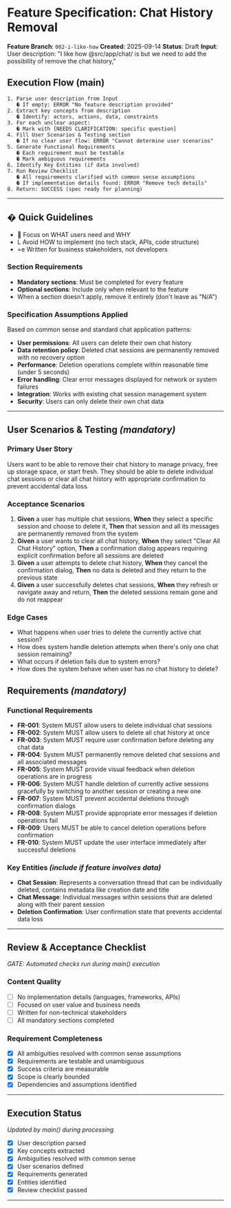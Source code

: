 # Feature Specification: Chat History Removal

**Feature Branch**: `002-i-like-how`
**Created**: 2025-09-14
**Status**: Draft
**Input**: User description: "I like how @src/app/chat/ is but we need to add the possibility of remove the chat history,"

## Execution Flow (main)
```
1. Parse user description from Input
   � If empty: ERROR "No feature description provided"
2. Extract key concepts from description
   � Identify: actors, actions, data, constraints
3. For each unclear aspect:
   � Mark with [NEEDS CLARIFICATION: specific question]
4. Fill User Scenarios & Testing section
   � If no clear user flow: ERROR "Cannot determine user scenarios"
5. Generate Functional Requirements
   � Each requirement must be testable
   � Mark ambiguous requirements
6. Identify Key Entities (if data involved)
7. Run Review Checklist
   � All requirements clarified with common sense assumptions
   � If implementation details found: ERROR "Remove tech details"
8. Return: SUCCESS (spec ready for planning)
```

---

## � Quick Guidelines
-  Focus on WHAT users need and WHY
- L Avoid HOW to implement (no tech stack, APIs, code structure)
- =e Written for business stakeholders, not developers

### Section Requirements
- **Mandatory sections**: Must be completed for every feature
- **Optional sections**: Include only when relevant to the feature
- When a section doesn't apply, remove it entirely (don't leave as "N/A")

### Specification Assumptions Applied
Based on common sense and standard chat application patterns:
- **User permissions**: All users can delete their own chat history
- **Data retention policy**: Deleted chat sessions are permanently removed with no recovery option
- **Performance**: Deletion operations complete within reasonable time (under 5 seconds)
- **Error handling**: Clear error messages displayed for network or system failures
- **Integration**: Works with existing chat session management system
- **Security**: Users can only delete their own chat data

---

## User Scenarios & Testing *(mandatory)*

### Primary User Story
Users want to be able to remove their chat history to manage privacy, free up storage space, or start fresh. They should be able to delete individual chat sessions or clear all chat history with appropriate confirmation to prevent accidental data loss.

### Acceptance Scenarios
1. **Given** a user has multiple chat sessions, **When** they select a specific session and choose to delete it, **Then** that session and all its messages are permanently removed from the system
2. **Given** a user wants to clear all chat history, **When** they select "Clear All Chat History" option, **Then** a confirmation dialog appears requiring explicit confirmation before all sessions are deleted
3. **Given** a user attempts to delete chat history, **When** they cancel the confirmation dialog, **Then** no data is deleted and they return to the previous state
4. **Given** a user successfully deletes chat sessions, **When** they refresh or navigate away and return, **Then** the deleted sessions remain gone and do not reappear

### Edge Cases
- What happens when user tries to delete the currently active chat session?
- How does system handle deletion attempts when there's only one chat session remaining?
- What occurs if deletion fails due to system errors?
- How does the system behave when user has no chat history to delete?

## Requirements *(mandatory)*

### Functional Requirements
- **FR-001**: System MUST allow users to delete individual chat sessions
- **FR-002**: System MUST allow users to delete all chat history at once
- **FR-003**: System MUST require user confirmation before deleting any chat data
- **FR-004**: System MUST permanently remove deleted chat sessions and all associated messages
- **FR-005**: System MUST provide visual feedback when deletion operations are in progress
- **FR-006**: System MUST handle deletion of currently active sessions gracefully by switching to another session or creating a new one
- **FR-007**: System MUST prevent accidental deletions through confirmation dialogs
- **FR-008**: System MUST provide appropriate error messages if deletion operations fail
- **FR-009**: Users MUST be able to cancel deletion operations before confirmation
- **FR-010**: System MUST update the user interface immediately after successful deletions

### Key Entities *(include if feature involves data)*
- **Chat Session**: Represents a conversation thread that can be individually deleted, contains metadata like creation date and title
- **Chat Message**: Individual messages within sessions that are deleted along with their parent session
- **Deletion Confirmation**: User confirmation state that prevents accidental data loss

---

## Review & Acceptance Checklist
*GATE: Automated checks run during main() execution*

### Content Quality
- [ ] No implementation details (languages, frameworks, APIs)
- [ ] Focused on user value and business needs
- [ ] Written for non-technical stakeholders
- [ ] All mandatory sections completed

### Requirement Completeness
- [x] All ambiguities resolved with common sense assumptions
- [x] Requirements are testable and unambiguous
- [x] Success criteria are measurable
- [x] Scope is clearly bounded
- [x] Dependencies and assumptions identified

---

## Execution Status
*Updated by main() during processing*

- [x] User description parsed
- [x] Key concepts extracted
- [x] Ambiguities resolved with common sense
- [x] User scenarios defined
- [x] Requirements generated
- [x] Entities identified
- [x] Review checklist passed

---